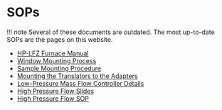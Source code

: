 # SOPs

!!! note
    Several of these documents are outdated. The most up-to-date SOPs are the pages on this website.


- [HP-LFZ Furnace Manual](https://docs.google.com/document/d/1T6wNjcXcsTjOn82LcIvGhfddFYWkCMtU/edit?usp=share_link&ouid=113393530670482605273&rtpof=true&sd=true)
- [Window Mounting Process](https://docs.google.com/document/d/1MCyMGJZBJyg33lF6lx_pit7Ao_3ZnSib/edit?usp=share_link&ouid=113393530670482605273&rtpof=true&sd=true)
- [Sample Mounting Procedure](https://docs.google.com/document/d/1bT5nEUnzqD-D0QiIHyUI03bRCu9JsikU/edit?usp=share_link&ouid=113393530670482605273&rtpof=true&sd=true)
- [Mounting the Translators to the Adapters](https://docs.google.com/document/d/17SgCiqV7FJT-bWZ-rdnVYnGQOwL8koe7/edit?usp=share_link&ouid=113393530670482605273&rtpof=true&sd=true)
- [Low-Pressure Mass Flow Controller Details](https://docs.google.com/document/d/17Vp_UqtXgYiOiCEnxcTw37DxpVW29zIr/edit?usp=share_link&ouid=113393530670482605273&rtpof=true&sd=true)
- [High Pressure Flow Slides](https://docs.google.com/presentation/d/1mn1r4TA6SOQabsiBrDhMjBT2Agk5A4_3/edit?usp=share_link&ouid=113393530670482605273&rtpof=true&sd=true)
- [High Pressure Flow SOP](https://docs.google.com/document/d/1uwVXa9QPBHLk10MpUEUmxi0FUDCVnDda/edit?usp=share_link&ouid=113393530670482605273&rtpof=true&sd=true)
